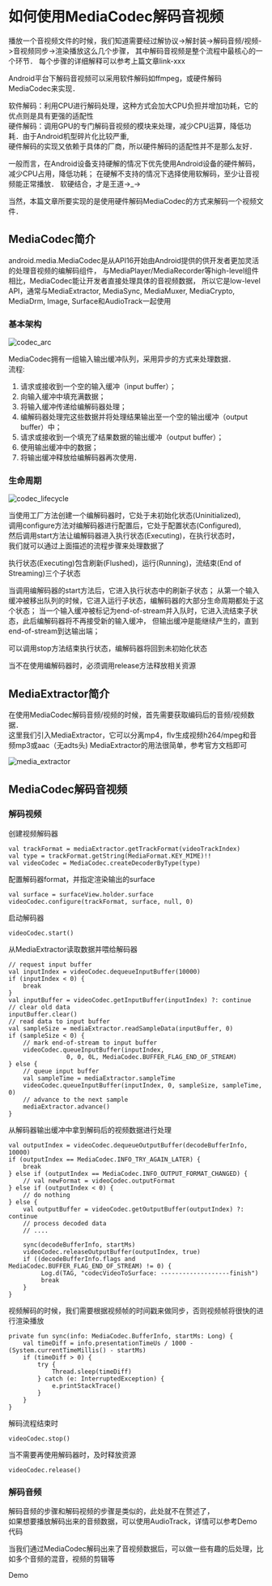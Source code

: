 # 如何使用MediaCodec解码音视频

播放一个音视频文件的时候，我们知道需要经过解协议->解封装->解码音频/视频->音视频同步->渲染播放这么几个步骤，
其中解码音视频是整个流程中最核心的一个环节．
每个步骤的详细解释可以参考上篇文章link-xxx

Android平台下解码音视频可以采用软件解码如ffmpeg，或硬件解码MediaCodec来实现．

软件解码：利用CPU进行解码处理，这种方式会加大CPU负担并增加功耗，它的优点则是具有更强的适配性  
硬件解码：调用GPU的专门解码音视频的模块来处理，减少CPU运算，降低功耗．由于Android机型碎片化比较严重,  
硬件解码的实现又依赖于具体的厂商，所以硬件解码的适配性并不是那么友好．

一般而言，在Android设备支持硬解的情况下优先使用Android设备的硬件解码，减少CPU占用，降低功耗；
在硬解不支持的情况下选择使用软解码，至少让音视频能正常播放．
软硬结合，才是王道->_->

当然，本篇文章所要实现的是使用硬件解码MediaCodec的方式来解码一个视频文件．

## MediaCodec简介
android.media.MediaCodec是从API16开始由Android提供的供开发者更加灵活的处理音视频的编解码组件，
与MediaPlayer/MediaRecorder等high-level组件相比，MediaCodec能让开发者直接处理具体的音视频数据，
所以它是low-level API，通常与MediaExtractor, MediaSync, MediaMuxer, MediaCrypto, MediaDrm,
Image, Surface和AudioTrack一起使用

### 基本架构
![codec_arc](./image/codec.png)

MediaCodec拥有一组输入输出缓冲队列，采用异步的方式来处理数据．  
流程:
1. 请求或接收到一个空的输入缓冲（input buffer）；
2. 向输入缓冲中填充满数据；
3. 将输入缓冲传递给编解码器处理；
4. 编解码器处理完这些数据并将处理结果输出至一个空的输出缓冲（output buffer）中；
5. 请求或接收到一个填充了结果数据的输出缓冲（output buffer）；
6. 使用输出缓冲中的数据；
7. 将输出缓冲释放给编解码器再次使用．

### 生命周期

![codec_lifecycle](./image/codec_lifecycle.png)

当使用工厂方法创建一个编解码器时，它处于未初始化状态(Uninitialized),  
调用configure方法对编解码器进行配置后，它处于配置状态(Configured),  
然后调用start方法让编解码器进入执行状态(Executing)，在执行状态时，  
我们就可以通过上面描述的流程步骤来处理数据了

执行状态(Executing)包含刷新(Flushed)，运行(Running)，流结束(End of Streaming)三个子状态

当调用编解码器的start方法后，它进入执行状态中的刷新子状态；
从第一个输入缓冲被移出队列的时候，它进入运行子状态，编解码器的大部分生命周期都处于这个状态；
当一个输入缓冲被标记为end-of-stream并入队时，它进入流结束子状态，此后编解码器将不再接受新的输入缓冲，
但输出缓冲是能继续产生的，直到end-of-stream到达输出端；

可以调用stop方法结束执行状态，编解码器将回到未初始化状态

当不在使用编解码器时，必须调用release方法释放相关资源

## MediaExtractor简介
在使用MediaCodec解码音频/视频的时候，首先需要获取编码后的音频/视频数据．  
这里我们引入MediaExtractor，它可以分离mp4，flv生成视频h264/mpeg和音频mp3或aac（无adts头)
MediaExtractor的用法很简单，参考官方文档即可

![media_extractor](./image/media_extractor.png)

## MediaCodec解码音视频

### 解码视频

创建视频解码器
```
val trackFormat = mediaExtractor.getTrackFormat(videoTrackIndex)
val type = trackFormat.getString(MediaFormat.KEY_MIME)!!
val videoCodec = MediaCodec.createDecoderByType(type)
```

配置解码器format，并指定渲染输出的surface
```
val surface = surfaceView.holder.surface
videoCodec.configure(trackFormat, surface, null, 0)
```

启动解码器
```
videoCodec.start()
```

从MediaExtractor读取数据并喂给解码器
```
// request input buffer
val inputIndex = videoCodec.dequeueInputBuffer(10000)
if (inputIndex < 0) {
    break
}
val inputBuffer = videoCodec.getInputBuffer(inputIndex) ?: continue
// clear old data
inputBuffer.clear()
// read data to input buffer
val sampleSize = mediaExtractor.readSampleData(inputBuffer, 0)
if (sampleSize < 0) {
    // mark end-of-stream to input buffer
    videoCodec.queueInputBuffer(inputIndex,
                0, 0, 0L, MediaCodec.BUFFER_FLAG_END_OF_STREAM)
} else {
    // queue input buffer
    val sampleTime = mediaExtractor.sampleTime
    videoCodec.queueInputBuffer(inputIndex, 0, sampleSize, sampleTime, 0)
    // advance to the next sample
    mediaExtractor.advance()
}
```

从解码器输出缓冲中拿到解码后的视频数据进行处理
```
val outputIndex = videoCodec.dequeueOutputBuffer(decodeBufferInfo, 10000)
if (outputIndex == MediaCodec.INFO_TRY_AGAIN_LATER) {
    break
} else if (outputIndex == MediaCodec.INFO_OUTPUT_FORMAT_CHANGED) {
    // val newFormat = videoCodec.outputFormat
} else if (outputIndex < 0) {
    // do nothing
} else {
    val outputBuffer = videoCodec.getOutputBuffer(outputIndex) ?: continue
    // process decoded data
    // ....
    
    sync(decodeBufferInfo, startMs)
    videoCodec.releaseOutputBuffer(outputIndex, true)
    if ((decodeBufferInfo.flags and MediaCodec.BUFFER_FLAG_END_OF_STREAM) != 0) {
         Log.d(TAG, "codecVideoToSurface: -------------------finish")
         break
    }
}
```

视频解码的时候，我们需要根据视频帧的时间戳来做同步，否则视频帧将很快的进行渲染播放
```
private fun sync(info: MediaCodec.BufferInfo, startMs: Long) {
    val timeDiff = info.presentationTimeUs / 1000 - (System.currentTimeMillis() - startMs)
    if (timeDiff > 0) {
        try {
            Thread.sleep(timeDiff)
        } catch (e: InterruptedException) {
            e.printStackTrace()
        }
    }
}
```

解码流程结束时
```
videoCodec.stop()
```

当不需要再使用解码器时，及时释放资源
```
videoCodec.release()
```

### 解码音频
解码音频的步骤和解码视频的步骤是类似的，此处就不在赘述了，  
如果想要播放解码出来的音频数据，可以使用AudioTrack，详情可以参考Demo代码

当我们通过MediaCodec解码出来了音视频数据后，可以做一些有趣的后处理，比如多个音频的混音，视频的剪辑等

Demo



